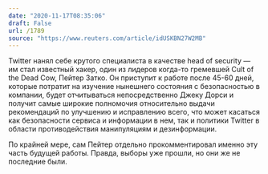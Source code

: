 ```yaml
---
date: "2020-11-17T08:35:06"
draft: False
url: /1789
source: "https://www.reuters.com/article/idUSKBN27W2MB"
---
```


Twitter нанял себе крутого специалиста в качестве head of security — им стал известный хакер, один из лидеров когда-то гремевшей Cult of the Dead Cow, Пейтер Затко. Он приступит к работе после 45-60 дней, которые потратит на изучение нынешнего состояния с безопасностью в компании, будет отчитываться непосредственно Джеку Дорси и получит самые широкие полномочия относительно выдачи рекомендаций по улучшению и исправлению всего, что может касаться как безопасности сервиса и информации в нем, так и политики Twitter в области противодействия манипуляциям и дезинформации.

По крайней мере, сам Пейтер отдельно прокомментировал именно эту часть будущей работы. Правда, выборы уже прошли, но они же не последние были.

